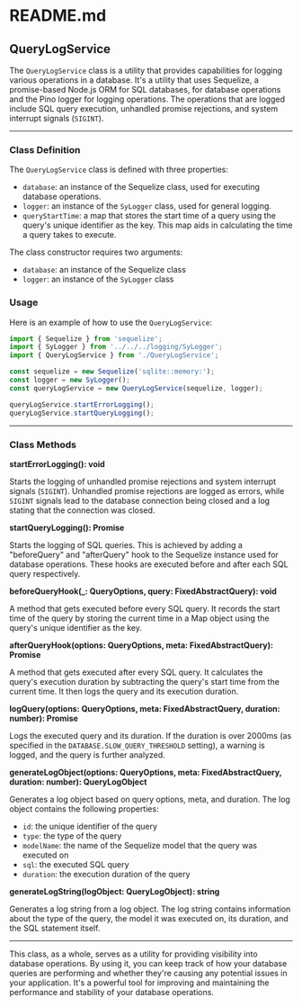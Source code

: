 # README.md

## QueryLogService

The `QueryLogService` class is a utility that provides capabilities for logging various operations in a database. It's a utility that uses Sequelize, a promise-based Node.js ORM for SQL databases, for database operations and the Pino logger for logging operations. The operations that are logged include SQL query execution, unhandled promise rejections, and system interrupt signals (`SIGINT`).

---

### Class Definition

The `QueryLogService` class is defined with three properties:

- `database`: an instance of the Sequelize class, used for executing database operations.
- `logger`: an instance of the `SyLogger` class, used for general logging.
- `queryStartTime`: a map that stores the start time of a query using the query's unique identifier as the key. This map aids in calculating the time a query takes to execute.

The class constructor requires two arguments:

- `database`: an instance of the Sequelize class
- `logger`: an instance of the `SyLogger` class

### Usage

Here is an example of how to use the `QueryLogService`:

```javascript
import { Sequelize } from 'sequelize';
import { SyLogger } from '../../../logging/SyLogger';
import { QueryLogService } from './QueryLogService';

const sequelize = new Sequelize('sqlite::memory:');
const logger = new SyLogger();
const queryLogService = new QueryLogService(sequelize, logger);

queryLogService.startErrorLogging();
queryLogService.startQueryLogging();
```

---

### Class Methods

**startErrorLogging(): void**

Starts the logging of unhandled promise rejections and system interrupt signals (`SIGINT`). Unhandled promise rejections are logged as errors, while `SIGINT` signals lead to the database connection being closed and a log stating that the connection was closed.

**startQueryLogging(): Promise<void>**

Starts the logging of SQL queries. This is achieved by adding a "beforeQuery" and "afterQuery" hook to the Sequelize instance used for database operations. These hooks are executed before and after each SQL query respectively.

**beforeQueryHook(\_: QueryOptions, query: FixedAbstractQuery): void**

A method that gets executed before every SQL query. It records the start time of the query by storing the current time in a Map object using the query's unique identifier as the key.

**afterQueryHook(options: QueryOptions, meta: FixedAbstractQuery): Promise<void>**

A method that gets executed after every SQL query. It calculates the query's execution duration by subtracting the query's start time from the current time. It then logs the query and its execution duration.

**logQuery(options: QueryOptions, meta: FixedAbstractQuery, duration: number): Promise<void>**

Logs the executed query and its duration. If the duration is over 2000ms (as specified in the `DATABASE.SLOW_QUERY_THRESHOLD` setting), a warning is logged, and the query is further analyzed.

**generateLogObject(options: QueryOptions, meta: FixedAbstractQuery, duration: number): QueryLogObject**

Generates a log object based on query options, meta, and duration. The log object contains the following properties:

- `id`: the unique identifier of the query
- `type`: the type of the query
- `modelName`: the name of the Sequelize model that the query was executed on
- `sql`: the executed SQL query
- `duration`: the execution duration of the query

**generateLogString(logObject: QueryLogObject): string**

Generates a log string from a log object. The log string contains information about the type of the query, the model it was executed on, its duration, and the SQL statement itself.

---

This class, as a whole, serves as a utility for providing visibility into database operations. By using it, you can keep track of how your database queries are performing and whether they're causing any potential issues in your application. It's a powerful tool for improving and maintaining the performance and stability of your database operations.
